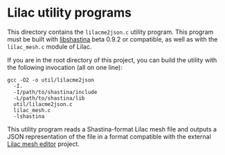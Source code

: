 # Lilac utility programs

This directory contains the `lilacme2json.c` utility program.  This program must be built with [libshastina](http://www.purl.org/canidtech/r/shastina) beta 0.9.2 or compatible, as well as with the `lilac_mesh.c` module of Lilac.

If you are in the root directory of this project, you can build the utility with the following invocation (all on one line):

    gcc -O2 -o util/lilacme2json
      -I.
      -I/path/to/shastina/include
      -L/path/to/shastina/lib
      util/lilacme2json.c
      lilac_mesh.c
      -lshastina

This utility program reads a Shastina-format Lilac mesh file and outputs a JSON representation of the file in a format compatible with the external [Lilac mesh editor](http://www.purl.org/canidtech/r/lilac_mesh) project.
